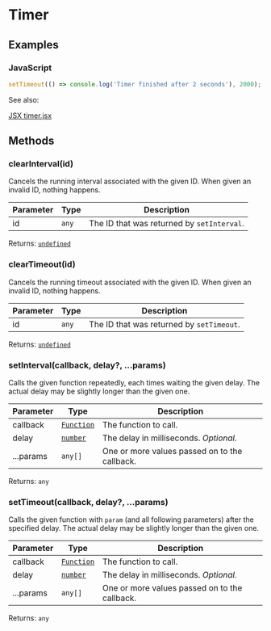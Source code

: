 ---
---
# Timer

## Examples
### JavaScript


```js
setTimeout(() => console.log('Timer finished after 2 seconds'), 2000);
```


See also:
  
[<span class='language jsx'>JSX</span> timer.jsx](https://playground.tabris.com/?gitref=v3.3.0&snippet=timer.jsx)

## Methods

### clearInterval(id)



Cancels the running interval associated with the given ID. When given an invalid ID, nothing happens.


Parameter|Type|Description
-|-|-
id | <code style="white-space: nowrap"><a title="Literally any JavaScript value">any</a></code> | The ID that was returned by `setInterval`.


Returns: <code style="white-space: nowrap"><a href="https://developer.mozilla.org/en-US/docs/Web/JavaScript/Data_structures#Undefined_type" title="View &quot;undefined&quot; on MDN">undefined</a></code>

### clearTimeout(id)



Cancels the running timeout associated with the given ID. When given an invalid ID, nothing happens.


Parameter|Type|Description
-|-|-
id | <code style="white-space: nowrap"><a title="Literally any JavaScript value">any</a></code> | The ID that was returned by `setTimeout`.


Returns: <code style="white-space: nowrap"><a href="https://developer.mozilla.org/en-US/docs/Web/JavaScript/Data_structures#Undefined_type" title="View &quot;undefined&quot; on MDN">undefined</a></code>

### setInterval(callback, delay?, ...params)



Calls the given function repeatedly, each times waiting the given delay. The actual delay may be slightly longer than the given one.


Parameter|Type|Description
-|-|-
callback | <code style="white-space: nowrap"><a href="https://developer.mozilla.org/en-US/docs/Web/JavaScript/Reference/Global_Objects/Function" title="View &quot;Function&quot; on MDN">Function</a></code> | The function to call.
delay | <code style="white-space: nowrap"><a href="https://developer.mozilla.org/en-US/docs/Web/JavaScript/Data_structures#Number_type" title="View &quot;number&quot; on MDN">number</a></code> | The delay in milliseconds. *Optional.*
...params | <code style="white-space: nowrap"><a title="Literally any JavaScript value">any</a>[]</code> | One or more values passed on to the callback.


Returns: <code style="white-space: nowrap"><a title="Literally any JavaScript value">any</a></code>

### setTimeout(callback, delay?, ...params)



Calls the given function with `param` (and all following parameters) after the specified delay. The actual delay may be slightly longer than the given one.


Parameter|Type|Description
-|-|-
callback | <code style="white-space: nowrap"><a href="https://developer.mozilla.org/en-US/docs/Web/JavaScript/Reference/Global_Objects/Function" title="View &quot;Function&quot; on MDN">Function</a></code> | The function to call.
delay | <code style="white-space: nowrap"><a href="https://developer.mozilla.org/en-US/docs/Web/JavaScript/Data_structures#Number_type" title="View &quot;number&quot; on MDN">number</a></code> | The delay in milliseconds. *Optional.*
...params | <code style="white-space: nowrap"><a title="Literally any JavaScript value">any</a>[]</code> | One or more values passed on to the callback.


Returns: <code style="white-space: nowrap"><a title="Literally any JavaScript value">any</a></code>

